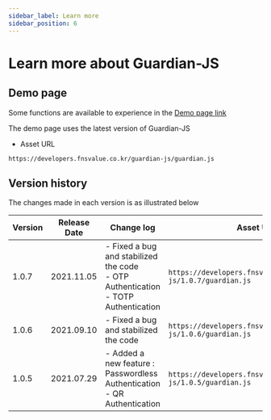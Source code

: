 ```yaml
---
sidebar_label: Learn more
sidebar_position: 6
---
```

# Learn more about Guardian-JS

## Demo page

Some functions are available to experience in the [Demo page link](https://developers.fnsvalue.co.kr/guardian-js/demo/)

The demo page uses the latest version of Guardian-JS

- Asset URL
```
https://developers.fnsvalue.co.kr/guardian-js/guardian.js
```

## Version history
The changes made in each version is as illustrated below

|Version|Release Date|Change log|Asset URL|
|---|---|---|---|
|1.0.7| 2021.11.05 | - Fixed a bug and stabilized the code<br/>- OTP Authentication <br/>- TOTP Authentication | `https://developers.fnsvalue.co.kr/guardian-js/1.0.7/guardian.js` |
|1.0.6| 2021.09.10 | - Fixed a bug and stabilized the code| `https://developers.fnsvalue.co.kr/guardian-js/1.0.6/guardian.js` |
|1.0.5| 2021.07.29 | - Added a new feature : Passwordless Authentication<br/> - QR Authentication | `https://developers.fnsvalue.co.kr/guardian-js/1.0.5/guardian.js` |
